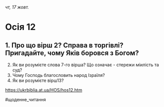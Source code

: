 
_чт, 17 жовт._

# Осія 12

## 1. Про що вірш 2? Справа в торгівлі? Пригадайте, чому Яків боровся з Богом?
2. Як ви розумієте слова 7-го вірша? Що означає - стережи міилість та суд?
3. Чому Господь благословить народ Ізраїля?
4. Як ви розумієте вірш13?

https://ukrbiblia.at.ua/HOS/hos12.htm 

#щоденне_читання
